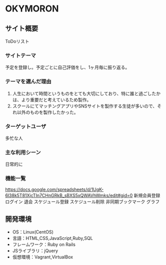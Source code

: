# OKYMORON

## サイト概要
ToDoリスト

### サイトテーマ
予定を登録し。予定ごとに自己評価をし、1ヶ月毎に振り返る。

### テーマを選んだ理由
1. 人生において時間というものをとても大切にしており、特に誰と過ごしたかは、より重要だと考えているため製作。
2. スクールにてマッチングアプリやSNSサイトを製作する生徒が多いので、それ以外のものを製作したかった。

### ターゲットユーザ
多忙な人

### 主な利用シーン
日常的に

### 機能一覧
<https://docs.google.com/spreadsheets/d/1UgK-6l38k5T81XjcTIn7CHnGRkB_sBXS5xQWAVhWmks/edit#gid=0>
新規会員登録
ログイン
退会
スケジュール登録
スケジュール削除
非同期ブックマーク
グラフ

## 開発環境
- OS：Linux(CentOS)
- 言語：HTML,CSS,JavaScript,Ruby,SQL
- フレームワーク：Ruby on Rails
- JSライブラリ：jQuery
- 仮想環境：Vagrant,VirtualBox
